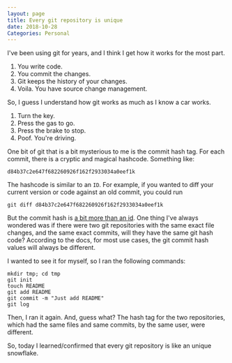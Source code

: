 ```yaml
---
layout: page
title: Every git repository is unique
date: 2018-10-28
Categories: Personal
---
```


I've been using git for years, and I think I get how it works for the most part. 

1. You write code. 
2. You commit the changes. 
3. Git keeps the history of your changes. 
4. Voila. You have source change management.

So, I guess I understand how git works as much as I know a car works. 

1. Turn the key.
2. Press the gas to go. 
3. Press the brake to stop.
4. Poof. You're driving. 

One bit of git that is a bit mysterious to me is the commit hash tag. For each commit, there is a cryptic and magical hashcode. Something like:

    d84b37c2e647f682260926f162f2933034a0eef1k
    
The hashcode is similar to an `ID`. For example, if you wanted to diff your current version or code against an old commit, you could run

    git diff d84b37c2e647f682260926f162f2933034a0eef1k

But the commit hash is [a bit more than an id](https://gist.github.com/masak/2415865). One thing I've always wondered was if there were two git repositories with the same exact file changes, and the same exact commits, will they have the same git hash code? According to the docs, for most use cases, the git commit hash values will always be different. 

I wanted to see it for myself, so I ran the following commands:

    mkdir tmp; cd tmp
    git init
    touch README
    git add README
    git commit -m "Just add README"
    git log

Then, I ran it again. And, guess what? The hash tag for the two repositories, which had the same files and same commits, by the same user, were different. 

So, today I learned/confirmed that every git repository is like an unique snowflake.
